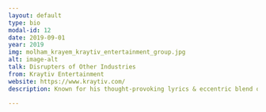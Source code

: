 ```yaml
---
layout: default
type: bio
modal-id: 12
date: 2019-09-01
year: 2019
img: molham_krayem_kraytiv_entertainment_group.jpg
alt: image-alt
talk: Disrupters of Other Industries
from: Kraytiv Entertainment
website: https://www.kraytiv.com/ 
description: Known for his thought-provoking lyrics & eccentric blend of English + عربي, a rising hip-hop artist from Jeddah. Beyond music, Molham is the founder of Kraytiv Entertainment Group, a Jeddah-based record label, content studio & talent management agency. He is a writer for Forbes magazine and a savvy business strategist with a degree in Finance & Economics from Georgetown.

---
```

